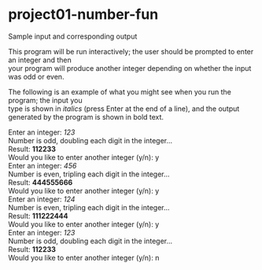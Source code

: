 # project01-number-fun

Sample	input	and	corresponding	output


This	program	will be	run	interactively;	the	user	should	be	prompted	to	enter	an	integer and	then	
your	program	will	produce	another	integer	depending	on	whether	the	input	was odd	or	even.	


The	following	is	an	example	of	what	you	might	see	when	you	run	the	program; the	input you	
type	is shown	in	*italics*	(press	Enter	at	the	end	of	a	line),	and	the	output	generated	by	the	
program	is	shown	in	bold text.


Enter an integer: *123* <br>
Number is odd, doubling each digit in the integer...<br>
Result: **112233**<br>
Would you like to enter another integer (y/n): y<br>
Enter an integer: *456*<br>
Number is even, tripling each digit in the integer...<br>
Result: **444555666**<br>
Would you like to enter another integer (y/n): y<br>
Enter an integer: *124*<br>
Number is even, tripling each digit in the integer...<br>
Result: **111222444**<br>
Would you like to enter another integer (y/n): y<br>
Enter an integer: *123*<br>
Number is odd, doubling each digit in the integer...<br>
Result: **112233**<br>
Would you like to enter another integer (y/n): n
